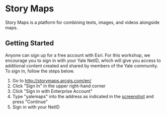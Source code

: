 # Story Maps

Story Maps is a platform for combining texts, images, and videos alongside maps.

## Getting Started

Anyone can sign up for a free account with Esri. For this workshop, we encourage you to sign in with your Yale NetID, which will give you access to additional content created and shared by members of the Yale community. To sign in, follow the steps below.

1. Go to http://storymaps.arcgis.com/en/
2. Click "Sign In" in the upper right-hand corner
3. Click "Sign in with Enterprise Account"
4. Type "yalemaps" into the address as indicated in the [screenshot](./images/yale_login.png) and press "Continue"
5. Sign in with your NetID

